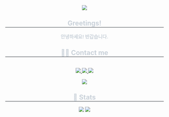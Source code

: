 <div align= "center">
    <img src="https://capsule-render.vercel.app/api?type=soft&color=0:654ea3,100:0eaafc&height=120&text=Stjoo's%20Git&animation=fadeIn&fontColor=ffffff&fontSize=40" />
    </div>
    <div align= "center"> 
    <h2 style="border-bottom: 1px solid #21262d; color: #c9d1d9;"> Greetings! </h2>  
    <div style="font-weight: 700; font-size: 15px; text-align: center; color: #c9d1d9;"> 안녕하세요! 반갑습니다. </div> 
    </div>
    <div align= "center">
    <h2 style="border-bottom: 1px solid #21262d; color: #c9d1d9;"> 🧑‍💻 Contact me </h2> <br> 
    <div align= "center"> <a href=mailto:stjoo0925@gmail.com> <img src="https://img.shields.io/badge/Gmail-EA4335?style=for-the-badge&logo=Gmail&logoColor=white&link=mailto:stjoo0925@gmail.com"> </a>
         <a href=https://www.notion.so/b086d56329474d83bd2f0d0809631f39?pvs=4> <img src="https://img.shields.io/badge/Notion-000000?style=for-the-badge&logo=Notion&logoColor=white&link=https://www.notion.so/b086d56329474d83bd2f0d0809631f39?pvs=4"> </a>
         <a href=https://discord.gg/Q5rchjTeZQ> <img src="https://img.shields.io/badge/discord-#5865F2?style=for-the-badge&logo=discord&logoColor=white&link=https://discord.gg/Q5rchjTeZQ"> </a>
          </div>  <br> 
    <div align= "center"> <a href="https://hits.seeyoufarm.com"> <img src="https://hits.seeyoufarm.com/api/count/incr/badge.svg?url=https%3A%2F%2Fgithub.com%2FStjoo0925%2F&count_bg=%23000000&title_bg=%23000000&icon=github.svg&icon_color=%23FFFFFF&title=GitHub&edge_flat=false"/></a>
       </div> 
    </div>
    <div align= "center"> 
    <h2 style="border-bottom: 1px solid #21262d; color: #c9d1d9;"> 🏅 Stats </h2> <div align= "center"> <img src="https://github-readme-stats.vercel.app/api?username=Stjoo0925&bg_color=60,654ea3,eaafc8&title_color=ffffff&text_color=ffffff"
         /> <img src="https://github-readme-stats.vercel.app/api/top-langs/?username=Stjoo0925&layout=compact&bg_color=60,654ea3,eaafc8&title_color=ffffff&text_color=ffffff"
           /> </div> 
    </div>
    
